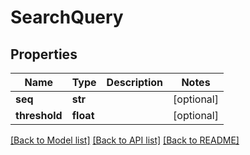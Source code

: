 # SearchQuery

## Properties
Name | Type | Description | Notes
------------ | ------------- | ------------- | -------------
**seq** | **str** |  | [optional] 
**threshold** | **float** |  | [optional] 

[[Back to Model list]](../README.md#documentation-for-models) [[Back to API list]](../README.md#documentation-for-api-endpoints) [[Back to README]](../README.md)


